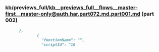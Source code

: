 ### kb/previews_full/kb__previews_full__flows__master-first__master-only@auth.har.part072.md.part001.md (part 002)

```md
      },
              {
                "functionName": "",
                "scriptId": "10
```

```
